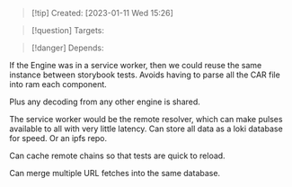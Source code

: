 
>[!tip] Created: [2023-01-11 Wed 15:26]

>[!question] Targets: 

>[!danger] Depends: 

If the Engine was in a service worker, then we could reuse the same instance between storybook tests.  Avoids having to parse all the CAR file into ram each component.

Plus any decoding from any other engine is shared.

The service worker would be the remote resolver, which can make pulses available to all with very little latency.  Can store all data as a loki database for speed.  Or an ipfs repo.

Can cache remote chains so that tests are quick to reload.

Can merge multiple URL fetches into the same database.